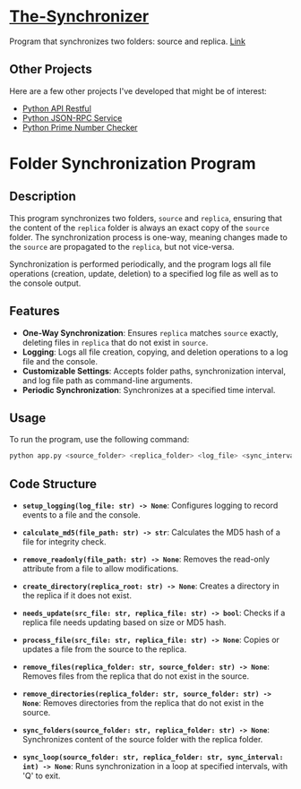 # [The-Synchronizer](https://github.com/NCalafate/The-Synchronize)
Program that synchronizes two folders: source and replica. [Link](https://github.com/NCalafate/The-Synchronize)

## Other Projects

Here are a few other projects I've developed that might be of interest:

- [Python API Restful](https://github.com/NCalafate/Python-API-Restful)
- [Python JSON-RPC Service](https://github.com/NCalafate/Python-JSON-RPC-Service)
- [Python Prime Number Checker](https://github.com/NCalafate/Python_PrimeNumber)

# Folder Synchronization Program

## Description

This program synchronizes two folders, `source` and `replica`, ensuring that the content of the `replica` folder is always an exact copy of the `source` folder. The synchronization process is one-way, meaning changes made to the `source` are propagated to the `replica`, but not vice-versa.

Synchronization is performed periodically, and the program logs all file operations (creation, update, deletion) to a specified log file as well as to the console output.

## Features

- **One-Way Synchronization**: Ensures `replica` matches `source` exactly, deleting files in `replica` that do not exist in `source`.
- **Logging**: Logs all file creation, copying, and deletion operations to a log file and the console.
- **Customizable Settings**: Accepts folder paths, synchronization interval, and log file path as command-line arguments.
- **Periodic Synchronization**: Synchronizes at a specified time interval.

## Usage

To run the program, use the following command:

```bash
python app.py <source_folder> <replica_folder> <log_file> <sync_interval>
``` 

## Code Structure

- **`setup_logging(log_file: str) -> None`**: Configures logging to record events to a file and the console.

- **`calculate_md5(file_path: str) -> str`**: Calculates the MD5 hash of a file for integrity check.

- **`remove_readonly(file_path: str) -> None`**: Removes the read-only attribute from a file to allow modifications.

- **`create_directory(replica_root: str) -> None`**: Creates a directory in the replica if it does not exist.

- **`needs_update(src_file: str, replica_file: str) -> bool`**: Checks if a replica file needs updating based on size or MD5 hash.

- **`process_file(src_file: str, replica_file: str) -> None`**: Copies or updates a file from the source to the replica.

- **`remove_files(replica_folder: str, source_folder: str) -> None`**: Removes files from the replica that do not exist in the source.

- **`remove_directories(replica_folder: str, source_folder: str) -> None`**: Removes directories from the replica that do not exist in the source.

- **`sync_folders(source_folder: str, replica_folder: str) -> None`**: Synchronizes content of the source folder with the replica folder.

- **`sync_loop(source_folder: str, replica_folder: str, sync_interval: int) -> None`**: Runs synchronization in a loop at specified intervals, with 'Q' to exit.










